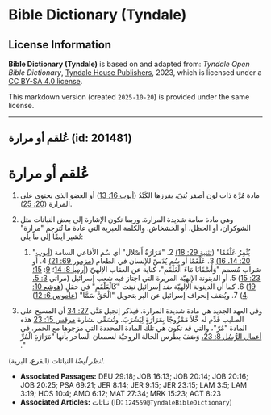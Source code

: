 # Bible Dictionary (Tyndale)

## License Information

**Bible Dictionary (Tyndale)** is based on and adapted from: _Tyndale Open Bible Dictionary_, [Tyndale House Publishers](https://tyndaleopenresources.com/), 2023, which is licensed under a [CC BY-SA 4.0 license](https://creativecommons.org/licenses/by-sa/4.0/legalcode.en).

This markdown version (created `2025-10-20`) is provided under the same license.



--------------------------------

## عُلقم أو مرارة (id: 201481)

عُلقم أو مرارة
==============

1. مادة مُرَّة ذات لون أصفر بُنيّ، يفرزها الكَبْدُ ([أيوب 16: 13](https://ref.ly/Job16:13)) أو العضو الذي يحتوي على المرارة ([20: 25](https://ref.ly/Job20:25)).
2. وهي مادة سامة شديدة المرارة. وربما تكون الإشارة إلى بعض النباتات مثل الشوكران، أو الحظل، أو الخشخاش. والكلمة العبرية التي عادة ما تُترجم "مرارة" تُشير أيضًا إلى ما يلي:

    1. "يُثْمِرُ عَلْقَمًا" ([تثنية 29: 18\)](https://ref.ly/Deut29:18)
        2. "مَرَارَةُ أَصْلاَل" أي سُم الأفاعي السامة ([أيوب 20: 14، 16\)](https://ref.ly/Job20:14)
        3. عَلْقَمًا أو سُم يُدَسّ للإنسان في الطعام ([مزمور 69: 21\)](https://ref.ly/Ps69:21)
        4. أو شراب مُسمم "وَأَسْقَانَا مَاءَ الْعَلْقَمِ"، كناية عن العقاب الإلهيّ ([إرميا 8: 14](https://ref.ly/Jer8:14)؛ [9](https://ref.ly/Jer9:15): [15؛ 23: 15](https://ref.ly/Jer23:15))
        5. أو الدينونة الإلهيّة المريرة التي اجتاز فيه شعب إسرائيل (مراثي [3: 5، 19](https://ref.ly/Lam3:5))
        6. كما أن الدينونة الإلهيّة ضد إسرائيل نبتت "كَالْعَلْقَمِ" في حقلٍ ([هوشع 10: 4](https://ref.ly/Hos10:4))
        7. ويُصَف إنحراف إسرائيل عن البر بتحويل "الْحَقَّ سَمَّا" ([عاموس 6: 12](https://ref.ly/Amos6:12)).
3. وفي العهد الجديد هي مادة شديدة المرارة. فيذكر إنجيل مَتَّى [27: 34](https://ref.ly/Matt27:34) أن المسيح على الصليب قُدِّم له خَّلاً مَمْزُوجًا بِمَرَارَةٍ لِيَشْرَبَ. وتُسَمِّى بشارة [مرقس 15: 23](https://ref.ly/Mark15:23) هذه المادة "مُرّ"، والتي قد تكون هي تلك المادة المحددة التي مزجوها مع الخمر. في [أعمال الرُّسُل 8: 23،](https://ref.ly/Acts8:23) وَصَفَ بطرس الحالة الروحيَّة لسمعان الساحر بأنها "مَرَارَةِ الْمُرِّ ."

*انظر أيضًا* النباتات (القرع، البرية).

* **Associated Passages:** DEU 29:18; JOB 16:13; JOB 20:14; JOB 20:16; JOB 20:25; PSA 69:21; JER 8:14; JER 9:15; JER 23:15; LAM 3:5; LAM 3:19; HOS 10:4; AMO 6:12; MAT 27:34; MRK 15:23; ACT 8:23
* **Associated Articles:** نباتات (ID: `124559@TyndaleBibleDictionary`)

